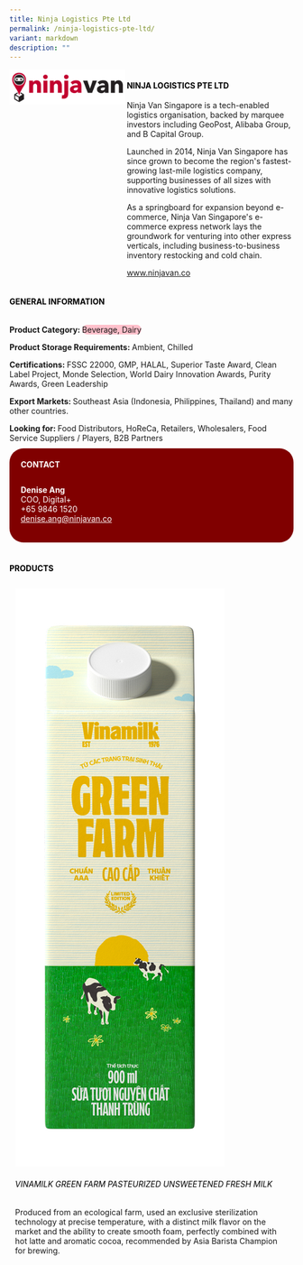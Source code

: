 ```yaml
---
title: Ninja Logistics Pte Ltd
permalink: /ninja-logistics-pte-ltd/
variant: markdown
description: ""
---
```

<div class="flex-paragraph">
	<div style="display: flex; flex-wrap: wrap;" class="flex-container">
		<div style="flex: 1 1 40%; display: block;" class="card sgds">
			<img src="/images/Ninja%20Logistics/ninja_logistics_logo.png">
		</div>
		<div style="flex: 1 1 58%; display: block; margin-left: 3px" class="card-sgds">
			<h4 style="text-transform: uppercase; color: black;"><b>Ninja Logistics Pte Ltd</b></h4>
			<p>Ninja Van Singapore is a tech-enabled logistics organisation, backed by marquee investors including GeoPost, Alibaba Group, and B Capital Group.</p>
			<p>Launched in 2014, Ninja Van Singapore has since grown to become the region's fastest-growing last-mile logistics company, supporting businesses of all sizes with innovative logistics solutions.</p>
			<p>As a springboard for expansion beyond e-commerce, Ninja Van Singapore's e-commerce express network lays the groundwork for venturing into other express verticals, including business-to-business inventory restocking and cold chain.</p>
			<p><a target="_blank" href="https://www.ninjavan.co">www.ninjavan.co</a></p>
		</div>
	</div>
</div>

<h4 style="text-transform: uppercase; color: black;">
	<b>General Information</b>
</h4>
<div style="display: flex; flex-wrap: wrap;" class="flex-container">
	<div style="flex: 1 1 65%; display: block; align-self: stretch" class="card sgds">
		<div class="flex-paragraph">
			<p>
				<b>Product Category: </b>
				<span style="background-color: pink; border-radius: 10px;">Beverage, Dairy</span>
			</p>
			<p>
				<b>Product Storage Requirements: </b>Ambient, Chilled
			</p>
			<p>
				<b>Certifications: </b>FSSC 22000, GMP, HALAL, Superior Taste Award, Clean Label Project, Monde Selection, World Dairy Innovation Awards, Purity Awards, Green Leadership
			</p>
			<p>
				<b>Export Markets: </b>Southeast Asia (Indonesia, Philippines, Thailand) and many other countries.
			</p>
			<p style="margin-bottom: 10px;">
				<b>Looking for: </b>Food Distributors, HoReCa, Retailers, Wholesalers, Food Service Suppliers / Players, B2B Partners
			</p>
		</div>
	</div>
	<div style="flex: 1 1 35%; padding: 10px; display: block; background-color: maroon; border-radius: 25px; align-self: center;" class="card sgds">
		<h4 style="color: white; margin-top: 10px; margin-left: 10px;">CONTACT</h4>
		<div class="flex-paragraph">
			<p style="padding: 10px; color: white;">
				<b>Denise Ang</b>
				<br>COO, Digital+<br>+65 9846 1520<br>
				<a style="color: white;" href="mailto:denise.ang@ninjavan.co">denise.ang@ninjavan.co</a>
			</p>
		</div>
	</div>
</div>
<br>
<h4 style="text-transform: uppercase; color: black;">
	<b>Products</b>
</h4>
<div style="display: flex; flex-wrap: wrap;">
	<div style="flex: 1 1 47%; margin: 10px; display: block;" class="card sgds">
		<div style="display: block;" class="flex-image">
			<img src="/images/Ninja%20Logistics/ninja_logistics_product_01.jpg">
		</div>
		<div class="flex-paragraph">
			<h6 style="text-transform: uppercase; color: black;">Vinamilk Green Farm Pasteurized Unsweetened Fresh Milk</h6>
			<p>Produced from an ecological farm, used an exclusive sterilization technology at precise temperature, with a distinct milk flavor on the market and the ability to create smooth foam, perfectly combined with hot latte and aromatic cocoa, recommended by Asia Barista Champion for brewing.</p>
		</div>
	</div>
</div>